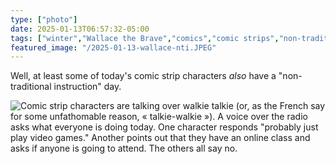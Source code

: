 ```yaml
---
type: ["photo"]
date: 2025-01-13T06:57:32-05:00
tags: ["winter","Wallace the Brave","comics","comic strips","non-traditional instruction","snow days"]
featured_image: "/2025-01-13-wallace-nti.JPEG"
---
```

Well, at least some of today's comic strip characters *also* have a "non-traditional instruction" day.

![Comic strip characters are talking over walkie talkie (or, as the French say for some unfathomable reason, « talkie-walkie »). A voice over the radio asks what everyone is doing today. One character responds "probably just play video games." Another points out that they have an online class and asks if anyone is going to attend. The others all say no.](/2025-01-13-wallace-nti.JPEG)
